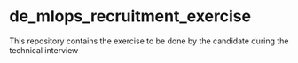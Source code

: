 # de_mlops_recruitment_exercise
This repository contains the exercise to be done by the candidate during the technical interview
